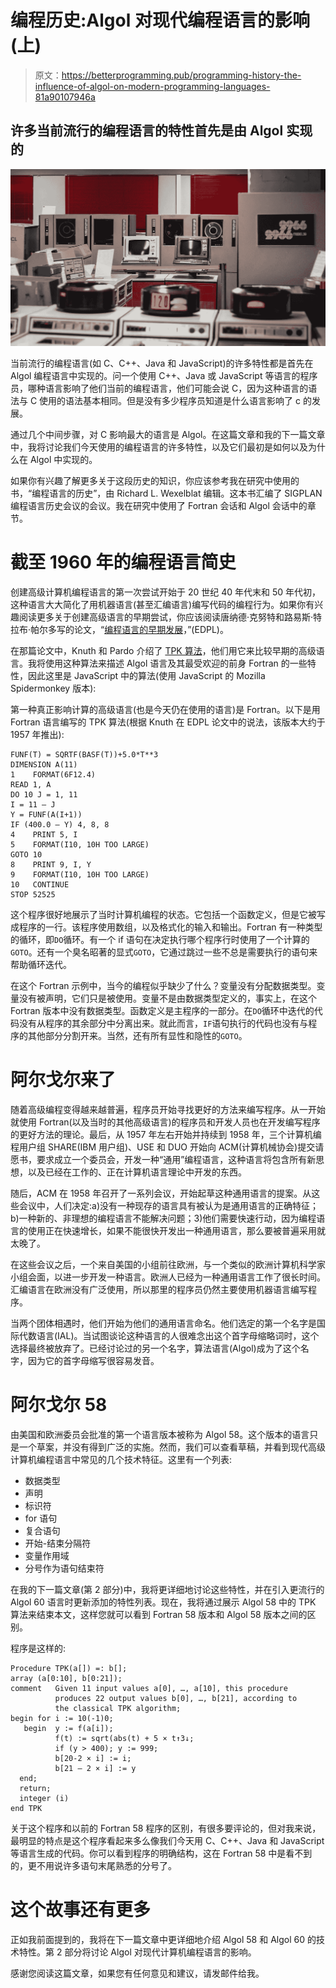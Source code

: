 # 编程历史:Algol 对现代编程语言的影响(上)

> 原文：<https://betterprogramming.pub/programming-history-the-influence-of-algol-on-modern-programming-languages-81a90107946a>

## 许多当前流行的编程语言的特性首先是由 Algol 实现的

![](img/75f7f31f77b71379cb05296247f10e2d.png)

当前流行的编程语言(如 C、C++、Java 和 JavaScript)的许多特性都是首先在 Algol 编程语言中实现的。问一个使用 C++、Java 或 JavaScript 等语言的程序员，哪种语言影响了他们当前的编程语言，他们可能会说 C，因为这种语言的语法与 C 使用的语法基本相同。但是没有多少程序员知道是什么语言影响了 c 的发展。

通过几个中间步骤，对 C 影响最大的语言是 Algol。在这篇文章和我的下一篇文章中，我将讨论我们今天使用的编程语言的许多特性，以及它们最初是如何以及为什么在 Algol 中实现的。

如果你有兴趣了解更多关于这段历史的知识，你应该参考我在研究中使用的书，“编程语言的历史”，由 Richard L. Wexelblat 编辑。这本书汇编了 SIGPLAN 编程语言历史会议的会议。我在研究中使用了 Fortran 会话和 Algol 会话中的章节。

# 截至 1960 年的编程语言简史

创建高级计算机编程语言的第一次尝试开始于 20 世纪 40 年代末和 50 年代初，这种语言大大简化了用机器语言(甚至汇编语言)编写代码的编程行为。如果你有兴趣阅读更多关于创建高级语言的早期尝试，你应该阅读唐纳德·克努特和路易斯·特拉布·帕尔多写的论文，“[编程语言的早期发展](http://www.textfiles.com/bitsavers/pdf/stanford/cs_techReports/STAN-CS-76-562_EarlyDevelPgmgLang_Aug76.pdf)，”(EDPL)。

在那篇论文中，Knuth 和 Pardo 介绍了 [TPK 算法](https://en.wikipedia.org/wiki/TPK_algorithm)，他们用它来比较早期的高级语言。我将使用这种算法来描述 Algol 语言及其最受欢迎的前身 Fortran 的一些特性，因此这里是 JavaScript 中的算法(使用 JavaScript 的 Mozilla Spidermonkey 版本):

第一种真正影响计算的高级语言(也是今天仍在使用的语言)是 Fortran。以下是用 Fortran 语言编写的 TPK 算法(根据 Knuth 在 EDPL 论文中的说法，该版本大约于 1957 年推出):

```
FUNF(T) = SQRTF(BASF(T))+5.0*T**3
DIMENSION A(11)
1    FORMAT(6F12.4)
READ 1, A
DO 10 J = 1, 11
I = 11 – J
Y = FUNF(A(I+1))
IF (400.0 – Y) 4, 8, 8
4    PRINT 5, I
5    FORMAT(I10, 10H TOO LARGE)
GOTO 10
8    PRINT 9, I, Y
9    FORMAT(I10, 10H TOO LARGE)
10   CONTINUE
STOP 52525
```

这个程序很好地展示了当时计算机编程的状态。它包括一个函数定义，但是它被写成程序的一行。该程序使用数组，以及格式化的输入和输出。Fortran 有一种类型的循环，即`DO`循环。有一个 if 语句在决定执行哪个程序行时使用了一个计算的`GOTO`。还有一个臭名昭著的显式`GOTO`，它通过跳过一些不总是需要执行的语句来帮助循环迭代。

在这个 Fortran 示例中，当今的编程似乎缺少了什么？变量没有分配数据类型。变量没有被声明，它们只是被使用。变量不是由数据类型定义的，事实上，在这个 Fortran 版本中没有数据类型。函数定义是主程序的一部分。在`DO`循环中迭代的代码没有从程序的其余部分中分离出来。就此而言，`IF`语句执行的代码也没有与程序的其他部分分割开来。当然，还有所有显性和隐性的`GOTO`。

# 阿尔戈尔来了

随着高级编程变得越来越普遍，程序员开始寻找更好的方法来编写程序。从一开始就使用 Fortran(以及当时的其他高级语言)的程序员和开发人员也在开发编写程序的更好方法的理论。最后，从 1957 年左右开始并持续到 1958 年，三个计算机编程用户组 SHARE(IBM 用户组)、USE 和 DUO 开始向 ACM(计算机械协会)提交请愿书，要求成立一个委员会，开发一种“通用”编程语言，这种语言将包含所有新思想，以及已经在工作的、正在计算机语言理论中开发的东西。

随后，ACM 在 1958 年召开了一系列会议，开始起草这种通用语言的提案。从这些会议中，人们决定:a)没有一种现存的语言具有被认为是通用语言的正确特征；b)一种新的、非理想的编程语言不能解决问题；3)他们需要快速行动，因为编程语言的使用正在快速增长，如果不能很快开发出一种通用语言，那么要被普遍采用就太晚了。

在这些会议之后，一个来自美国的小组前往欧洲，与一个类似的欧洲计算机科学家小组会面，以进一步开发一种语言。欧洲人已经为一种通用语言工作了很长时间。汇编语言在欧洲没有广泛使用，所以那里的程序员仍然主要使用机器语言编写程序。

当两个团体相遇时，他们开始为他们的通用语言命名。他们选定的第一个名字是国际代数语言(IAL)。当试图谈论这种语言的人很难念出这个首字母缩略词时，这个选择最终被放弃了。已经讨论过的另一个名字，算法语言(Algol)成为了这个名字，因为它的首字母缩写很容易发音。

# 阿尔戈尔 58

由美国和欧洲委员会批准的第一个语言版本被称为 Algol 58。这个版本的语言只是一个草案，并没有得到广泛的实施。然而，我们可以查看草稿，并看到现代高级计算机编程语言中常见的几个技术特征。这里有一个列表:

*   数据类型
*   声明
*   标识符
*   for 语句
*   复合语句
*   开始-结束分隔符
*   变量作用域
*   分号作为语句结束符

在我的下一篇文章(第 2 部分)中，我将更详细地讨论这些特性，并在引入更流行的 Algol 60 语言时更新添加的特性列表。现在，我将通过展示 Algol 58 中的 TPK 算法来结束本文，这样您就可以看到 Fortran 58 版本和 Algol 58 版本之间的区别。

程序是这样的:

```
Procedure TPK(a[]) =: b[];
array (a[0:10], b[0:21]);
comment   Given 11 input values a[0], …, a[10], this procedure
          produces 22 output values b[0], …, b[21], according to            
          the classical TPK algorithm;
begin for i := 10(-1)0;
   begin  y := f(a[i]);
          f(t) := sqrt(abs(t) + 5 × t↑3↓;
          if (y > 400); y := 999;
          b[20-2 × i] := i;
          b[21 – 2 × i] := y
  end;
  return;
  integer (i)
end TPK
```

关于这个程序和以前的 Fortran 58 程序的区别，有很多要评论的，但对我来说，最明显的特点是这个程序看起来多么像我们今天用 C、C++、Java 和 JavaScript 等语言生成的代码。你可以看到程序的明确结构，这在 Fortran 58 中是看不到的，更不用说许多语句末尾熟悉的分号了。

# 这个故事还有更多

正如我前面提到的，我将在下一篇文章中更详细地介绍 Algol 58 和 Algol 60 的技术特性。第 2 部分将讨论 Algol 对现代计算机编程语言的影响。

感谢您阅读这篇文章，如果您有任何意见和建议，请发邮件给我。